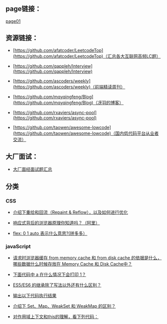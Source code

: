 ## page链接：

[page01](https://luoxupan.github.io/wiki/pages/page01/index.html)

## 资源链接：

- [https://github.com/afatcoder/LeetcodeTop](https://github.com/afatcoder/LeetcodeTop)（汇总各大互联网高频LC题）

- [https://github.com/qappleh/Interview](https://github.com/qappleh/Interview)

- [https://github.com/ascoders/weekly](https://github.com/ascoders/weekly)（前端精读周刊）

- [https://github.com/mqyqingfeng/Blog](https://github.com/mqyqingfeng/Blog)（冴羽的博客）

- [https://github.com/rxaviers/async-pool](https://github.com/rxaviers/async-pool)

- [https://github.com/taowen/awesome-lowcode](https://github.com/taowen/awesome-lowcode)（国内低代码平台从业者交流）

## 大厂面试：
 - [大厂面经面试题汇总](https://mp.weixin.qq.com/mp/appmsgalbum?__biz=MzA4MDg4NDczMQ==&action=getalbum&album_id=1790586969761103872#wechat_redirect)



## 分类  


### CSS

- [介绍下重绘和回流（Repaint & Reflow），以及如何进行优化](https://github.com/qappleh/Web-Daily-Question/issues/26)

- [响应式背后的浏览器原理你知道吗？（阿里）](https://github.com/qappleh/Web-Daily-Question/issues/205)

- [flex: 0 1 auto 表示什么意思?(拼多多）](https://github.com/qappleh/Web-Daily-Question/issues/222)


### javaScript

- [请求时浏览器缓存 from memory cache 和 from disk cache 的依据是什么，哪些数据什么时候存放在 Memory Cache 和 Disk Cache中？](https://github.com/qappleh/Web-Daily-Question/issues/14)

- [下面代码中 a 在什么情况下会打印 1？](https://github.com/qappleh/Web-Daily-Question/issues/15)

- [ES5/ES6 的继承除了写法以外还有什么区别？](https://github.com/qappleh/Web-Daily-Question/issues/24)

- [输出以下代码执行结果](https://github.com/qappleh/Web-Daily-Question/issues/28)

- [介绍下 Set、Map、WeakSet 和 WeakMap 的区别？](https://github.com/qappleh/Web-Daily-Question/issues/33)

- [对作用域上下文和this的理解，看下列代码：](https://github.com/qappleh/Web-Daily-Question/issues/58)



